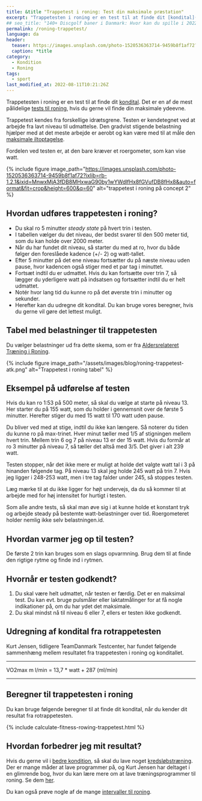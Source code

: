 ```yaml
---
title: &title "Trappetest i roning: Test din maksimale præstation"
excerpt: "Trappetesten i roning er en test til at finde dit [kondital](/kondital/). Det er en af de mest pålidelige [tests til roning](/kondital-roning/), hvis du gerne vil finde din maksimale ydeevne."
## seo_title: "140+ Discgolf baner i Danmark: Hvor kan du spille i 2022?"
permalink: /roning-trappetest/
language: da
header:
  teaser: https://images.unsplash.com/photo-1520536363714-9459b8f1af72?ixlib=rb-1.2.1&ixid=MnwxMjA3fDB8MHxwaG90by1wYWdlfHx8fGVufDB8fHx8&auto=format&fit=crop&height=300&w=400&q=10
  caption: *title
category:
  - Kondition
  - Roning
tags:
  - sport
last_modified_at: 2022-08-11T10:21:26Z
---
```


Trappetesten i roning er en test til at finde dit [kondital](/kondital/). Det er en af de mest pålidelige [tests til roning](/kondital-roning/), hvis du gerne vil finde din maksimale ydeevne.

Trappetest kendes fra forskellige idrætsgrene. Testen er kendetegnet ved at arbejde fra lavt niveau til udmattelse. Den gradvist stigende belastning hjælper med at det meste arbejde er aerobt og kan være med til at måle den [maksimale iltoptagelse](/maksimale-iltoptagelse-vo2max/).

Fordelen ved testen er, at den bare kræver et roergometer, som kan vise watt.

{% include figure image_path="https://images.unsplash.com/photo-1520536363714-9459b8f1af72?ixlib=rb-1.2.1&ixid=MnwxMjA3fDB8MHxwaG90by1wYWdlfHx8fGVufDB8fHx8&auto=format&fit=crop&height=600&q=60" alt="trappetest i roning på concept 2" %}

## Hvordan udføres trappetesten i roning?

- Du skal ro 5 minutter _steady state_ på hvert trin i testen.
- I tabellen vælger du det niveau, der bedst svarer til den 500 meter tid, som du kan holde over 2000 meter.
- Når du har fundet dit niveau, så starter du med at ro, hvor du både følger den foreslåede kadence (+/- 2) og watt-tallet.
- Efter 5 minutter på det ene niveau fortsætter du på næste niveau uden pause, hvor kadencen også stiger med et par tag i minuttet.
- Fortsæt indtil du er udmattet. Hvis du kan fortsætte over trin 7, så lægger du yderligere watt på indsatsen og fortsætter indtil du er helt udmattet.
- Notér hvor lang tid du kunne ro på det øverste trin i minutter og sekunder.
- Herefter kan du udregne dit kondital. Du kan bruge vores beregner, hvis du gerne vil gøre det lettest muligt.

## Tabel med belastninger til trappetesten

Du vælger belastninger ud fra dette skema, som er fra [Aldersrelateret Træning i Roning](https://roning.dk/app/uploads/2016/12/ATRO-bogen.pdf).

{% include figure image_path="/assets/images/blog/roning-trappetest-atk.png" alt="Trappetest i roning tabel" %}

## Eksempel på udførelse af testen

Hvis du kan ro 1:53 på 500 meter, så skal du vælge at starte på niveau 13. Her starter du på 155 watt, som du holder i gennemsnit over de første 5 minutter. Herefter stiger du med 15 watt til 170 watt uden pause.

Du bliver ved med at stige, indtil du ikke kan længere. Så noterer du tiden du kunne ro på max-trinet. Hver minut tæller med 1/5 af stigningen mellem hvert trin. Mellem trin 6 og 7 på niveau 13 er der 15 watt. Hvis du formår at ro 3 minutter på niveau 7, så tæller det altså med 3/5. Det giver i alt 239 watt.

Testen stopper, når det ikke mere er muligt at holde det valgte watt tal i 3 på hinanden følgende tag. På niveau 13 skal jeg holde 245 watt på trin 7. Hvis jeg ligger i 248-253 watt, men i tre tag falder under 245, så stoppes testen.

Læg mærke til at du ikke ligger for højt undervejs, da du så kommer til at arbejde med for høj intensitet for hurtigt i testen. 

Som alle andre tests, så skal man øve sig i at kunne holde et konstant tryk og arbejde steady på bestemte watt-belastninger over tid. Roergometeret holder nemlig ikke selv belastningen.id.

## Hvordan varmer jeg op til testen?

De første 2 trin kan bruges som en slags opvarmning. Brug dem til at finde den rigtige rytme og finde ind i rytmen.

## Hvornår er testen godkendt?

1. Du skal være helt udmattet, når testen er færdig. Det er en maksimal test. Du kan evt. bruge pulsmåler eller laktatmålinger for at få nogle indikationer på, om du har ydet det maksimale.
2. Du skal mindst nå til niveau 6 eller 7, ellers er testen ikke godkendt.

## Udregning af kondital fra rotrappetesten

Kurt Jensen, tidligere TeamDanmark Testcenter, har fundet følgende sammenhæng mellem resultatet fra trappetesten i roning og konditallet.

***

VO2max m l/min = 13,7 * watt + 287 (ml/min)

***

## Beregner til trappetesten i roning

Du kan bruge følgende beregner til at finde dit kondital, når du kender dit resultat fra rotrappetesten.

{% include calculate-fitness-rowing-trappetest.html %}

## Hvordan forbedrer jeg mit resultat?

Hvis du gerne vil i [bedre kondition](/kondition/), så skal du lave noget [kredsløbstræning](/konditionstraening/). Der er mange måder at lave programmer på, og Kurt Jensen har deltaget i en glimrende bog, hvor du kan lære mere om at lave træningsprogrammer til roning. Se dem [her](http://www.redking.me.uk/sport/rowing/training/c2_training_v2.pdf).

Du kan også prøve nogle af de mange [intervaller til roning](/artikel/traeningsprogrammer-intervaller-roning/).
